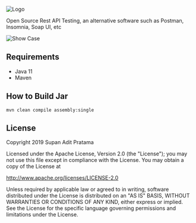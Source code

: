 ![Logo](http://supanadit.com/wp-content/uploads/2019/12/Rest-Suite-Logo.png)

Open Source Rest API Testing, an alternative software such as Postman, Insomnia, Soap UI, etc

![Show Case](http://supanadit.com/wp-content/uploads/2019/12/restsuite.png)

## Requirements
- Java 11
- Maven

## How to Build Jar

```shell script
mvn clean compile assembly:single
```

## License
Copyright 2019 Supan Adit Pratama

Licensed under the Apache License, Version 2.0 (the "License");
you may not use this file except in compliance with the License.
You may obtain a copy of the License at

 http://www.apache.org/licenses/LICENSE-2.0

Unless required by applicable law or agreed to in writing, software
distributed under the License is distributed on an "AS IS" BASIS,
WITHOUT WARRANTIES OR CONDITIONS OF ANY KIND, either express or implied.
See the License for the specific language governing permissions and
limitations under the License.
